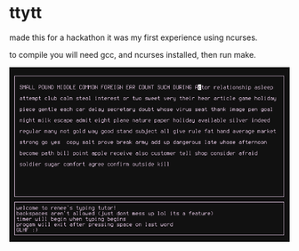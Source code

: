 # ttytt
made this for a hackathon it was my first experience using ncurses.

to compile you will need gcc, and ncurses installed, then run make.

![game](gamescreen.png)
